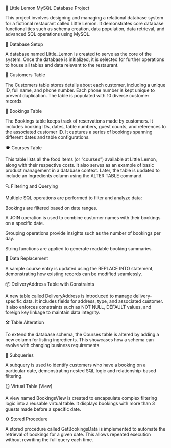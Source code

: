 🍋 Little Lemon MySQL Database Project

This project involves designing and managing a relational database system for a fictional restaurant called Little Lemon. It demonstrates core database functionalities such as schema creation, data population, data retrieval, and advanced SQL operations using MySQL.

📁 Database Setup

A database named Little_Lemon is created to serve as the core of the system. Once the database is initialized, it is selected for further operations to house all tables and data relevant to the restaurant.

👥 Customers Table

The Customers table stores details about each customer, including a unique ID, full name, and phone number. Each phone number is kept unique to prevent duplication. The table is populated with 10 diverse customer records.

📅 Bookings Table

The Bookings table keeps track of reservations made by customers. It includes booking IDs, dates, table numbers, guest counts, and references to the associated customer ID. It captures a series of bookings spanning different dates and table configurations.

🍽️ Courses Table

This table lists all the food items (or “courses”) available at Little Lemon, along with their respective costs. It also serves as an example of basic product management in a database context. Later, the table is updated to include an Ingredients column using the ALTER TABLE command.

🔍 Filtering and Querying

Multiple SQL operations are performed to filter and analyze data:

Bookings are filtered based on date ranges.

A JOIN operation is used to combine customer names with their bookings on a specific date.

Grouping operations provide insights such as the number of bookings per day.

String functions are applied to generate readable booking summaries.

🔁 Data Replacement

A sample course entry is updated using the REPLACE INTO statement, demonstrating how existing records can be modified seamlessly.

📦 DeliveryAddress Table with Constraints

A new table called DeliveryAddress is introduced to manage delivery-specific data. It includes fields for address, type, and associated customer. It also enforces constraints such as NOT NULL, DEFAULT values, and foreign key linkage to maintain data integrity.

🛠 Table Alteration

To extend the database schema, the Courses table is altered by adding a new column for listing ingredients. This showcases how a schema can evolve with changing business requirements.

🔗 Subqueries

A subquery is used to identify customers who have a booking on a particular date, demonstrating nested SQL logic and relationship-based filtering.

🪞 Virtual Table (View)

A view named BookingsView is created to encapsulate complex filtering logic into a reusable virtual table. It displays bookings with more than 3 guests made before a specific date.

⚙️ Stored Procedure

A stored procedure called GetBookingsData is implemented to automate the retrieval of bookings for a given date. This allows repeated execution without rewriting the full query each time.

